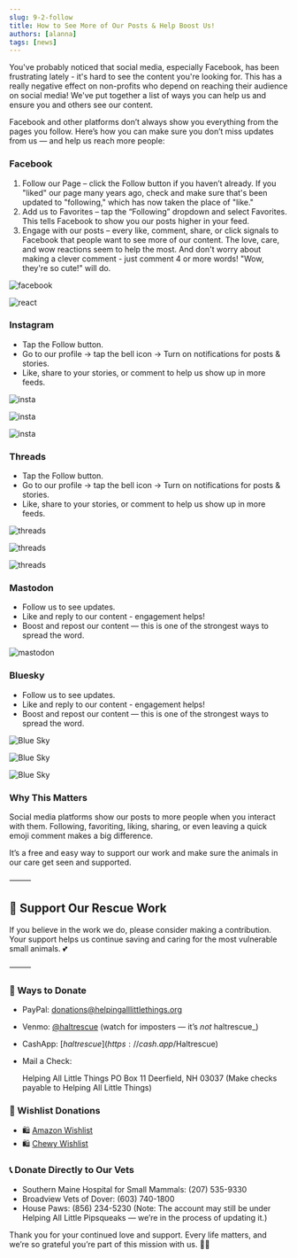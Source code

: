 ```yaml
---
slug: 9-2-follow
title: How to See More of Our Posts & Help Boost Us!
authors: [alanna]
tags: [news]
---
```


You've probably noticed that social media, especially Facebook, has been frustrating lately - it's hard to see the content you're looking for. This has a really negative effect on non-profits who depend on reaching their audience on social media! We've put together a list of ways you can help us and ensure you and others see our content. 

<!-- truncate -->

Facebook and other platforms don’t always show you everything from the pages you follow. Here’s how you can make sure you don’t miss updates from us — and help us reach more people:

### Facebook

1. Follow our Page – click the Follow button if you haven’t already. If you "liked" our page many years ago, check and make sure that's been updated to "following," which has now taken the place of "like."
2. Add us to Favorites – tap the “Following” dropdown and select Favorites. This tells Facebook to show you our posts higher in your feed.
3. Engage with our posts – every like, comment, share, or click signals to Facebook that people want to see more of our content. The love, care, and wow reactions seem to help the most. And don't worry about making a clever comment - just comment 4 or more words! "Wow, they're so cute!" will do. 

![facebook](facebook.jpg)

![react](react.png)

### Instagram

 - Tap the Follow button.
 - Go to our profile → tap the bell icon → Turn on notifications for posts & stories.
 - Like, share to your stories, or comment to help us show up in more feeds.

![insta](insta.jpg)

![insta](insta2.jpg)

![insta](insta3.jpg)

### Threads

 - Tap the Follow button.
 - Go to our profile → tap the bell icon → Turn on notifications for posts & stories.
 - Like, share to your stories, or comment to help us show up in more feeds.

![threads](threads.jpg)

![threads](threads2.jpg)

![threads](threads3.jpg)

### Mastodon

 - Follow us to see updates.
 - Like and reply to our content - engagement helps!
 - Boost and repost our content — this is one of the strongest ways to spread the word.

![mastodon](mastodon.jpg)

### Bluesky

 - Follow us to see updates.
 - Like and reply to our content - engagement helps!
 - Boost and repost our content — this is one of the strongest ways to spread the word.

![Blue Sky](bsky1.jpg)

![Blue Sky](bsky2.jpg)

![Blue Sky](bsky3.jpg)

### Why This Matters

Social media platforms show our posts to more people when you interact with them. Following, favoriting, liking, sharing, or even leaving a quick emoji comment makes a big difference.

It’s a free and easy way to support our work and make sure the animals in our care get seen and supported.

⸻

## 🙏  Support Our Rescue Work

If you believe in the work we do, please consider making a contribution.
Your support helps us continue saving and caring for the most vulnerable small animals. 💕

⸻

### 💸  Ways to Donate

 - PayPal: donations@helpingalllittlethings.org
 - Venmo: [@haltrescue](https://account.venmo.com/u/haltrescue) (watch for imposters — it’s _not_ haltrescue_)
 - CashApp: [$haltrescue](https://cash.app/$Haltrescue)
 - Mail a Check:  
  
    Helping All Little Things
    PO Box 11
    Deerfield, NH 03037
    (Make checks payable to Helping All Little Things)

### 🛒 Wishlist Donations

 - 🛍️ [Amazon Wishlist](https://tinyurl.com/HALT-Amazon-Wishlist)
 - 🛍️ [Chewy Wishlist](https://tinyurl.com/HALT-Chewy-Wishlist)

### 📞 Donate Directly to Our Vets

 - Southern Maine Hospital for Small Mammals: (207) 535-9330
 - Broadview Vets of Dover: (603) 740-1800
 - House Paws: (856) 234-5230
(Note: The account may still be under Helping All Little Pipsqueaks — we’re in the process of updating it.)

Thank you for your continued love and support.
Every life matters, and we’re so grateful you’re part of this mission with us. 🐹💕
